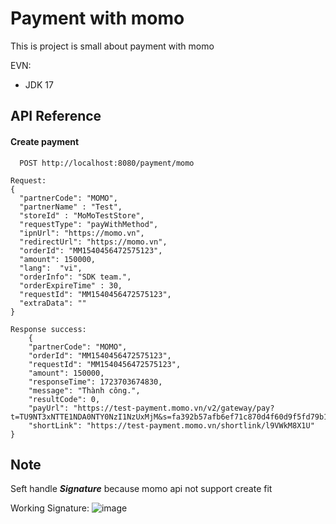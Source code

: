 
# Payment with momo

This is project is small about payment with momo

EVN:
+ JDK 17
## API Reference

#### Create payment

```http
  POST http://localhost:8080/payment/momo
```

``` 
Request:
{
  "partnerCode": "MOMO",
  "partnerName" : "Test",
  "storeId" : "MoMoTestStore",
  "requestType": "payWithMethod",
  "ipnUrl": "https://momo.vn",
  "redirectUrl": "https://momo.vn",
  "orderId": "MM1540456472575123",
  "amount": 150000,
  "lang":  "vi",
  "orderInfo": "SDK team.",
  "orderExpireTime" : 30,
  "requestId": "MM1540456472575123",
  "extraData": ""
}

```

``` 
Response success:
    {
    "partnerCode": "MOMO",
    "orderId": "MM1540456472575123",
    "requestId": "MM1540456472575123",
    "amount": 150000,
    "responseTime": 1723703674830,
    "message": "Thành công.",
    "resultCode": 0,
    "payUrl": "https://test-payment.momo.vn/v2/gateway/pay?t=TU9NT3xNTTE1NDA0NTY0NzI1NzUxMjM&s=fa392b57afb6ef71c870d4f60d9f5fd79b11807e99389de5afe201ac5d365ddf",
    "shortLink": "https://test-payment.momo.vn/shortlink/l9VWkM8X1U"
}
```
## Note

Seft handle ***Signature*** because momo api not support create fit

Working Signature:
![image](https://github.com/user-attachments/assets/0be16bfa-6f74-45e9-82f5-837630867367)
